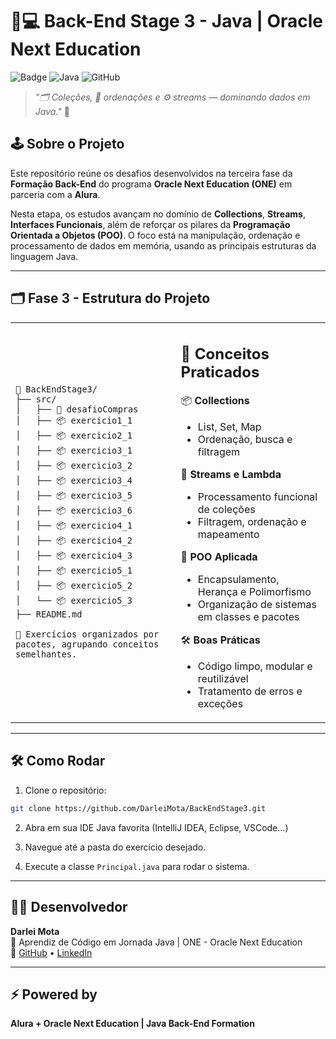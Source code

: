 
# 🎯💻 Back-End Stage 3 - Java | Oracle Next Education

![Badge](https://img.shields.io/badge/Status-Em%20Desenvolvimento-yellow)
![Java](https://img.shields.io/badge/Java-21-blue)
![GitHub](https://img.shields.io/badge/GitHub-Projetos%20Organizados-brightgreen)

> _"🗂️ Coleções, 🔢 ordenações e ⚙️ streams — dominando dados em Java."_ 🔗

## 🕹️ Sobre o Projeto

Este repositório reúne os desafios desenvolvidos na terceira fase da **Formação Back-End** do programa **Oracle Next Education (ONE)** em parceria com a **Alura**.

Nesta etapa, os estudos avançam no domínio de **Collections**, **Streams**, **Interfaces Funcionais**, além de reforçar os pilares da **Programação Orientada a Objetos (POO)**. O foco está na manipulação, ordenação e processamento de dados em memória, usando as principais estruturas da linguagem Java.

---

## 🗂️ Fase 3 - Estrutura do Projeto

<table>
<td>

```
📁 BackEndStage3/
├── src/
│   ├── 🛒 desafioCompras
│   ├── 📦 exercicio1_1
│   ├── 📦 exercicio2_1
│   ├── 📦 exercicio3_1
│   ├── 📦 exercicio3_2
│   ├── 📦 exercicio3_4
│   ├── 📦 exercicio3_5
│   ├── 📦 exercicio3_6
│   ├── 📦 exercicio4_1
│   ├── 📦 exercicio4_2
│   ├── 📦 exercicio4_3
│   ├── 📦 exercicio5_1
│   ├── 📦 exercicio5_2
│   └── 📦 exercicio5_3
├── README.md

📌 Exercícios organizados por pacotes, agrupando conceitos semelhantes.
```
</td>
<td>

🧠 **Conceitos Praticados**
--
📦 **Collections**
- List, Set, Map
- Ordenação, busca e filtragem

🚀 **Streams e Lambda**
- Processamento funcional de coleções
- Filtragem, ordenação e mapeamento

🧰 **POO Aplicada**
- Encapsulamento, Herança e Polimorfismo
- Organização de sistemas em classes e pacotes

🛠️ **Boas Práticas**
- Código limpo, modular e reutilizável
- Tratamento de erros e exceções
</td>
</table>

---

## 🛠️ Como Rodar

1. Clone o repositório:
```bash
git clone https://github.com/DarleiMota/BackEndStage3.git
```

2. Abra em sua IDE Java favorita (IntelliJ IDEA, Eclipse, VSCode...)

3. Navegue até a pasta do exercício desejado.

4. Execute a classe `Principal.java` para rodar o sistema.

---

## 🧙‍♂️ Desenvolvedor

**Darlei Mota**  
📍 Aprendiz de Código em Jornada Java | ONE - Oracle Next Education  
🔗 [GitHub](https://github.com/DarleiMota) • [LinkedIn](https://www.linkedin.com/in/darleimota/)

---

## ⚡ Powered by
**Alura + Oracle Next Education | Java Back-End Formation**